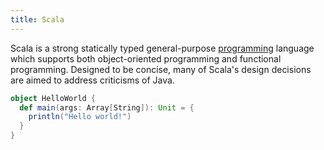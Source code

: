 ```yaml
---
title: Scala
---
```


Scala is a strong statically typed general-purpose [programming](/tags/programming) language which supports both object-oriented programming and functional programming. Designed to be concise, many of Scala's design decisions are aimed to address criticisms of Java.

```scala
object HelloWorld {
  def main(args: Array[String]): Unit = {
    println("Hello world!")
  }
}
```
